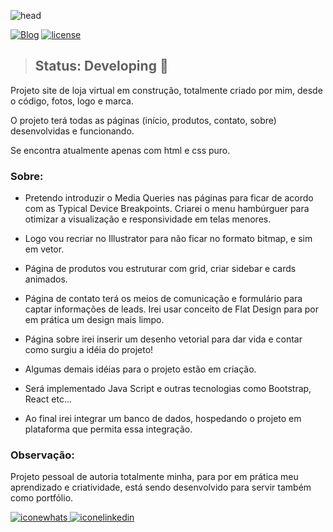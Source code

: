 ![head](https://user-images.githubusercontent.com/107652331/194654815-2f604f8e-fa4e-4f20-b1b7-1893852e08b1.jpg)

[![Blog](https://img.shields.io/website?label=P%C3%A1gina%20do%20projeto&style=for-the-badge&up_color=blue&up_message=clique%20aqui&url=https%3A%2F%2Fmbernieri.github.io%2Fprojectunderconstruction%2F)](https://mbernieri.github.io/projectunderconstruction/)
<a href="https://github.com/mbernieri/projectunderconstruction/blob/main/LICENSE" target="_blank">
<img src="https://img.shields.io/github/license/mbernieri/projectunderconstruction" alt="license" /> </a>

> ## Status: Developing 👷

<p> Projeto site de loja virtual em construção, totalmente criado por mim, desde o código, fotos, logo e marca.

O projeto terá todas as páginas (início, produtos, contato, sobre) desenvolvidas e funcionando.

Se encontra atualmente apenas com html e css puro.

### Sobre:

- Pretendo introduzir o Media Queries nas páginas para ficar de acordo com as Typical Device Breakpoints. Criarei o menu hambúrguer para otimizar a visualização e responsividade em telas menores.

- Logo vou recriar no Illustrator para não ficar no formato bitmap, e sim em vetor.
- Página de produtos vou estruturar com grid, criar sidebar e cards animados.
- Página de contato terá os meios de comunicação e formulário para captar informações de leads. Irei usar conceito de Flat Design para por em prática um design mais limpo.
- Página sobre irei inserir um desenho vetorial para dar vida e contar como surgiu a idéia do projeto!
- Algumas demais idéias para o projeto estão em criação.

- Será implementado Java Script e outras tecnologias como Bootstrap, React etc...

- Ao final irei integrar um banco de dados, hospedando o projeto em plataforma que permita essa integração.

### Observação:

Projeto pessoal de autoria totalmente minha, para por em prática meu aprendizado e criatividade, está sendo desenvolvido para servir também como portfólio. </p>

<a href="https://wa.me/5551991037123" target="_blank">
  <img src="https://img.shields.io/badge/WhatsApp-25D366?style=for-the-badge&logo=whatsapp&logoColor=white" alt="iconewhats" /> </a>
<a href="https://www.linkedin.com/in/matheusbelzarenobernieri/" target="_blank">
  <img src="https://img.shields.io/badge/LinkedIn-0077B5?style=for-the-badge&logo=linkedin&logoColor=white" alt="iconelinkedin" /> </a>
